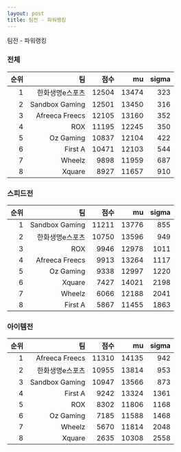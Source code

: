 ```yaml
---
layout: post
title: 팀전 - 파워랭킹
---
```


팀전 - 파워랭킹


### 전체

| 순위 | 팀 | 점수 | mu | sigma |
|---:|---:|---:|---:|---:|
| 1 | 한화생명e스포츠 | 12504 | 13474 | 323 |
| 2 | Sandbox Gaming | 12501 | 13450 | 316 |
| 3 | Afreeca Freecs | 12105 | 13160 | 352 |
| 4 | ROX | 11195 | 12245 | 350 |
| 5 | Oz Gaming | 10837 | 12104 | 422 |
| 6 | First A | 10471 | 12103 | 544 |
| 7 | Wheelz | 9898 | 11959 | 687 |
| 8 | Xquare | 8927 | 11657 | 910 |

### 스피드전

| 순위 | 팀 | 점수 | mu | sigma |
|---:|---:|---:|---:|---:|
| 1 | Sandbox Gaming | 11211 | 13776 | 855 |
| 2 | 한화생명e스포츠 | 10750 | 13596 | 949 |
| 3 | ROX | 9946 | 12978 | 1011 |
| 4 | Afreeca Freecs | 9913 | 13264 | 1117 |
| 5 | Oz Gaming | 9338 | 12997 | 1220 |
| 6 | Xquare | 7427 | 14021 | 2198 |
| 7 | Wheelz | 6066 | 12188 | 2041 |
| 8 | First A | 5867 | 11455 | 1863 |

### 아이템전

| 순위 | 팀 | 점수 | mu | sigma |
|---:|---:|---:|---:|---:|
| 1 | Afreeca Freecs | 11310 | 14135 | 942 |
| 2 | 한화생명e스포츠 | 10955 | 13814 | 953 |
| 3 | Sandbox Gaming | 10947 | 13566 | 873 |
| 4 | First A | 9242 | 13324 | 1361 |
| 5 | ROX | 8302 | 11806 | 1168 |
| 6 | Oz Gaming | 7185 | 11588 | 1468 |
| 7 | Wheelz | 5670 | 11814 | 2048 |
| 8 | Xquare | 2635 | 10308 | 2558 |
